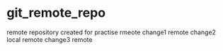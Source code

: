 # git_remote_repo
remote repository created for practise
rmeote change1
remote change2 local
remote change3 remote
